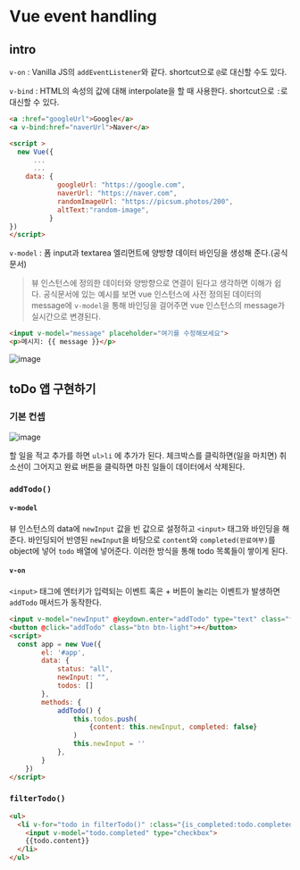# Vue event handling

## intro

`v-on` : Vanilla JS의 `addEventListener`와 같다. shortcut으로 `@`로 대신할 수도 있다.

`v-bind` : HTML의 속성의 값에 대해 interpolate을 할 때 사용한다. shortcut으로 `:`로 대신할 수 있다. 
```html
<a :href="googleUrl">Google</a>
<a v-bind:href="naverUrl">Naver</a>

<script >
  new Vue({
      ...
      ...
    data: {
            googleUrl: "https://google.com",
            naverUrl: "https://naver.com",
            randomImageUrl: "https://picsum.photos/200",
            altText:"random-image",
          }
})
</script>
```

`v-model` : 폼 input과 textarea 엘리먼트에 양방향 데이터 바인딩을 생성해 준다.(공식문서)
> 뷰 인스턴스에 정의한 데이터와 양방향으로 연결이 된다고 생각하면 이해가 쉽다. 
> 공식문서에 있는 예시를 보면 vue 인스턴스에 사전 정의된 데이터의 message에 
> `v-model`을 통해 바인딩을 걸어주면 vue 인스턴스의 message가 실시간으로 변경된다. 

```html
<input v-model="message" placeholder="여기를 수정해보세요">
<p>메시지: {{ message }}</p>
```
![image](https://user-images.githubusercontent.com/53211781/83280269-59070f00-a211-11ea-84e2-78915f34cff9.png)

## toDo 앱 구현하기

### 기본 컨셉
![image](https://user-images.githubusercontent.com/53211781/83281964-dcc1fb00-a213-11ea-9e86-0ca4b2a534a4.png)

할 일을 적고 추가를 하면 `ul>li` 에 추가가 된다.
체크박스를 클릭하면(일을 마치면) 취소선이 그어지고
완료 버튼을 클릭하면 마친 일들이 데이터에서 삭제된다.

### `addTodo()`

#### `v-model`
뷰 인스턴스의 data에 `newInput` 값을 빈 값으로 설정하고 `<input>` 태그와 바인딩을 해준다.
바인딩되어 반영된 `newInput`을 바탕으로 `content`와 `completed(완료여부)`를 object에 넣어 
`todo` 배열에 넣어준다. 이러한 방식을 통해 todo 목록들이 쌓이게 된다. 

#### `v-on`
`<input>` 태그에 엔터키가 입력되는 이벤트 혹은 + 버튼이 눌리는 이벤트가 발생하면
`addTodo` 매서드가 동작한다. 

```html
<input v-model="newInput" @keydown.enter="addTodo" type="text" class="form-control"placeholder="할 일을 적어주세요">
<button @click="addTodo" class="btn btn-light">+</button>
<script>
  const app = new Vue({
        el: '#app',
        data: {
            status: "all",
            newInput: "",
            todos: []
        },
        methods: {
            addTodo() {
                this.todos.push(
                    {content: this.newInput, completed: false}
                )
                this.newInput = ''
            },
        }
    })
</script>
``` 

### `filterTodo()`

```html
<ul>
  <li v-for="todo in filterTodo()" :class="{is_completed:todo.completed}">
    <input v-model="todo.completed" type="checkbox">
    {{todo.content}}
  </li>
</ul>  
```

